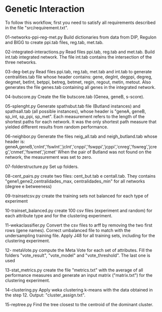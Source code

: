 ﻿Genetic Interaction
==================

To follow this workflow, first you need to satisfy all requirements described in the file "src/requirement.txt".

01-networks-ppi-reg-met.py
Build dictionaries from data from DIP, Regulon and BIGG to create ppi.tab files, reg.tab, met.tab.

02-integrated-interactions.py
Read files ppi.tab, reg.tab and met.tab. Build int.tab integrated network.
The file int.tab contains the intersection of the three networks.

03-deg-bet.py
Read files ppi.tab, reg.tab, met.tab and int.tab to generate centralities.tab file whose header contains:
gene, degInt, degppi, degreg, degmet, betInt, betppi, betreg, betmet, regin, regout, metin, metout. Also generates the file genes.tab containing all genes in the integrated network.

04-butscore.py
Create the file butscore.tab (Genea, geneB, s-score).

05-splenght.py
Generate spathsbut.tab file (Butland instances) and spathsall.tab (all possible instances), whose header is "geneA, geneB, sp_int, sp_ppi, sp_met". Each measurement refers to the length of the shortest paths for each network. It was the only shortest path measure that yielded  different results from random performance.

06-neighbor.py
Generate the files neig_all.tab and neigh_butland.tab whose header is:
geneA,geneB,'cnInt','fswInt','jcInt','cnppi','fswppi','jcppi','cnreg','fswreg','jcreg','cnmet','fswmet','jcmet'
When the pair of Butland was not found on the network, the measurement was set to zero.

07-folderstructure.py
Set up folders.

08-cent_pairs.py
create two files: cent_but.tab e centall.tab. They contains "gene1,gene2,centralidades_max, centralidades_min" for all networks (degree e betweeness)

09-trainsetcsv.py
create the training sets not balanced for each type of experiment

10-trainset_balanced.py
create 100 csv files (experiment and random) for each attribute type and for the clustering experiment.

11-wekaclassifier.py
Convert the csv files to arff by removing the two first rows (gene names). Correct umbalanced file to match with the undersampling training file.
Apply J48 for all training sets, including for the clustering experiment.

12- metaVote.py
compute the Meta Vote for each set of attributes. Fill the folders "vote_result", "vote_model" and "vote_threshold". The last one is used

13-stat_metrics.py
create the file "metrics.txt" with the average of all performance measures and generate an input matrix ("matrix.txt") for the clustering experiment.

14-clustering.py
Apply weka clustering k-means with the data obtained in the step 12. Output: "cluster_assign.txt".

15-reptree.py
Find the tree closest to the centroid of the dominant cluster.



